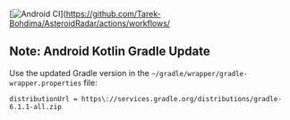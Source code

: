 [![Android CI](https://github.com/Tarek-Bohdima/AsteroidRadar/actions/workflows/build_pull_request.yml/badge.svg)](https://github.com/Tarek-Bohdima/AsteroidRadar/actions/workflows/

## Note: Android Kotlin Gradle Update
Use the updated Gradle version in the `~/gradle/wrapper/gradle-wrapper.properties` file:
```
distributionUrl = https\://services.gradle.org/distributions/gradle-6.1.1-all.zip
```

